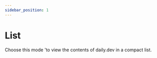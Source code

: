 ```yaml
---
sidebar_position: 1
---
```


# List

Choose this mode 'to view the contents of daily.dev in a compact list.